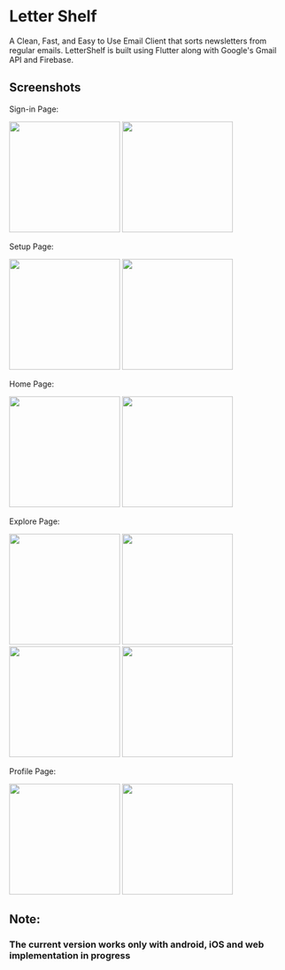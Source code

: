 # Letter Shelf

A Clean, Fast, and Easy to Use Email Client that sorts newsletters from regular emails. LetterShelf is built using Flutter along with Google's Gmail API and Firebase.

## Screenshots

Sign-in Page:

<img src="https://user-images.githubusercontent.com/70502672/178277630-f872e61d-dc62-4b4b-8635-ee40c726f933.png" width="200"> <img src="https://user-images.githubusercontent.com/70502672/178277641-2f97e9bd-88fa-4cb9-b010-730e50f6a592.png" width="200"> 

Setup Page:

<img src="https://user-images.githubusercontent.com/70502672/178278098-96b1006e-10a7-416d-9c86-2a17e7f78201.png" width="200"> <img src="https://user-images.githubusercontent.com/70502672/178278108-86e6987a-f52c-4b9d-acf0-e27c7e866860.png" width="200"> 

Home Page:

<img src="https://user-images.githubusercontent.com/70502672/178278482-cdfc2f75-cc7d-41a0-82be-f6c60787f970.png" width="200"> <img src="https://user-images.githubusercontent.com/70502672/178278494-169986e8-bdeb-4063-a234-a7e6df559a11.png" width="200"> 

Explore Page:

<img src="https://user-images.githubusercontent.com/70502672/178278693-95506210-a575-4a0d-a3b0-719715c5b0dd.png" width="200"> <img src="https://user-images.githubusercontent.com/70502672/178278700-d2da72f5-797f-4d72-b110-e7be38c74ef0.png" width="200"> <img src="https://user-images.githubusercontent.com/70502672/178278702-fa439fc2-c14f-4d8b-9abc-d5bc6c2848be.png" width="200"> <img src="https://user-images.githubusercontent.com/70502672/178278680-bd2f0893-c035-4488-ace9-0f3a74edcbd4.png" width="200"> 

Profile Page:

<img src="https://user-images.githubusercontent.com/70502672/178279252-5dd0ef42-abbe-4fde-acf3-b575f325e1bd.png" width="200"> <img src="https://user-images.githubusercontent.com/70502672/178279267-36f4cc6b-0e62-40d8-95b3-40caf6030f5e.png" width="200"> 


## Note: 

### The current version works only with android, iOS and web implementation in progress
